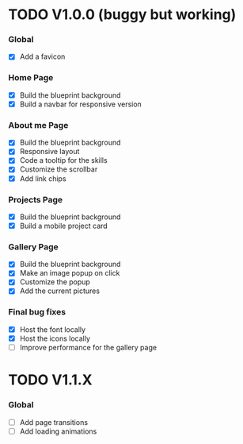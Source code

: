 # TODO V1.0.0 (buggy but working)

### Global
- [x] Add a favicon

### Home Page
- [x] Build the blueprint background
- [x] Build a navbar for responsive version

### About me Page
- [x] Build the blueprint background
- [x] Responsive layout
- [x] Code a tooltip for the skills
- [x] Customize the scrollbar
- [x] Add link chips

### Projects Page
- [x] Build the blueprint background
- [x] Build a mobile project card

### Gallery Page
- [x] Build the blueprint background
- [x] Make an image popup on click
- [x] Customize the popup
- [x] Add the current pictures

### Final bug fixes
- [x] Host the font locally
- [x] Host the icons locally
- [ ] Improve performance for the gallery page

# TODO V1.1.X 

### Global
- [ ] Add page transitions
- [ ] Add loading animations